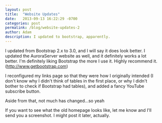 ```yaml
---
layout: post
title:  "Website Updates"
date:   2013-09-13 16:22:29 -0700
categories: post
permalink: /blog/website-updates-2
author: Adam
description: I updated to bootstrap, apparently.
---
```

I updated from Bootstrap 2.x to 3.0, and I will say it does look better. I updated the AuroraServer website as well, and it definitely works a lot better. I'm definitely liking Bootstrap the more I use it. Highly recommend it. (http://www.getbootstrap.com)

I reconfigured my links page so that they were how I originally intended (I don't know why I didn't think of tables in the first place, or why I didn't bother to check if Bootstrap had tables), and added a fancy YouTube subscribe button.

Aside from that, not much has changed...so yeah

If you want to see what the old homepage looks like, let me know and I'll send you a screenshot. I might post it later, actually.